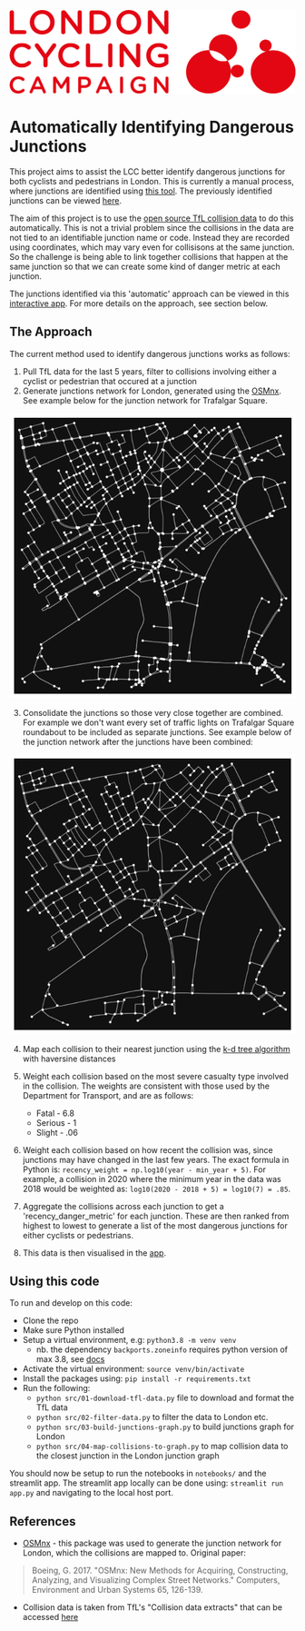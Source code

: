 ![LCC logo](img/LCC_logo_horizontal_red.png)

# Automatically Identifying Dangerous Junctions

This project aims to assist the LCC better identify dangerous junctions for both cyclists and pedestrians in London. This is currently a manual process, where junctions are identified using [this tool](https://bikedata.cyclestreets.net/collisions/#9.54/51.5058/-0.1395). The previously identified junctions can be viewed [here](https://lcc.org.uk/campaigns/dangerous-junctions/).

The aim of this project is to use the [open source TfL collision data](https://tfl.gov.uk/corporate/publications-and-reports/road-safety) to do this automatically. This is not a trivial problem since the collisions in the data are not tied to an identifiable junction name or code. Instead they are recorded using coordinates, which may vary even for collisisons at the same junction. So the challenge is being able to link together collisions that happen at the same junction so that we can create some kind of danger metric at each junction.

The junctions identified via this 'automatic' approach can be viewed in this [interactive app](https://lcc-dangerous-junctions.streamlit.app/). For more details on the approach, see section below.

## The Approach

The current method used to identify dangerous junctions works as follows:

1. Pull TfL data for the last 5 years, filter to collisions involving either a cyclist or pedestrian that occured at a junction
2. Generate junctions network for London, generated using the [OSMnx](https://github.com/gboeing/osmnx/tree/main). See example below for the junction network for Trafalgar Square.

![Junctions pre consolidation](img/junctions-pre-consolidation.png)

3. Consolidate the junctions so those very close together are combined. For example we don't want every set of traffic lights on Trafalgar Square roundabout to be included as separate junctions. See example below of the junction network after the junctions have been combined:

![Junctions post consolidation](img/junctions-post-consolidation.png)

4. Map each collision to their nearest junction using the [k-d tree algorithm](https://en.wikipedia.org/wiki/K-d_tree) with haversine distances

5. Weight each collision based on the most severe casualty type involved in the collision. The weights are consistent with those used by the Department for Transport, and are as follows:
    - Fatal - 6.8
    - Serious - 1
    - Slight - .06
      
6. Weight each collision based on how recent the collision was, since junctions may have changed in the last few years. The exact formula in Python is: `recency_weight = np.log10(year - min_year + 5)`. For example, a collision in 2020 where the minimum year in the data was 2018 would be weighted as: `log10(2020 - 2018 + 5) = log10(7) = .85`.

7. Aggregate the collisions across each junction to get a 'recency_danger_metric' for each junction. These are then ranked from highest to lowest to generate a list of the most dangerous junctions for either cyclists or pedestrians.

8. This data is then visualised in the [app](https://lcc-dangerous-junctions.streamlit.app/).
   
## Using this code

To run and develop on this code:
- Clone the repo
- Make sure Python installed
- Setup a virtual environment, e.g: ```python3.8 -m venv venv```
  - nb. the dependency `backports.zoneinfo` requires python version of max 3.8, see [docs](https://pypi.org/project/backports.zoneinfo/)
- Activate the virtual environment: `source venv/bin/activate`
- Install the packages using: `pip install -r requirements.txt`
- Run the following:
    - `python src/01-download-tfl-data.py` file to download and format the TfL data
    - `python src/02-filter-data.py` to filter the data to London etc.
    - `python src/03-build-junctions-graph.py` to build junctions graph for London
    - `python src/04-map-collisions-to-graph.py` to map collision data to the closest junction in the London junction graph

You should now be setup to run the notebooks in `notebooks/` and the streamlit app. The streamlit app locally can be done using: `streamlit run app.py` and navigating to the local host port.

## References

- [OSMnx](https://github.com/gboeing/osmnx/tree/main) - this package was used to generate the junction network for London, which the collisions are mapped to. Original paper:
> Boeing, G. 2017. "OSMnx: New Methods for Acquiring, Constructing, Analyzing, and Visualizing Complex Street Networks." Computers, Environment and Urban Systems 65, 126-139.

- Collision data is taken from TfL's "Collision data extracts" that can be accessed [here](https://tfl.gov.uk/corporate/publications-and-reports/road-safety)
